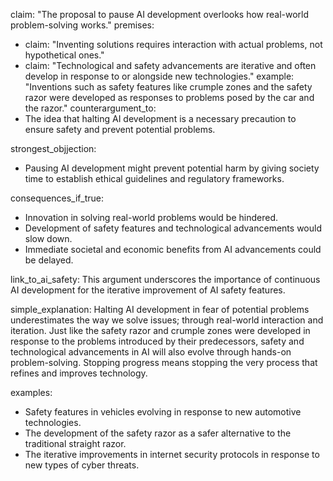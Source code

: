 claim: "The proposal to pause AI development overlooks how real-world problem-solving works."
premises:
  - claim: "Inventing solutions requires interaction with actual problems, not hypothetical ones."
  - claim: "Technological and safety advancements are iterative and often develop in response to or alongside new technologies."
    example: "Inventions such as safety features like crumple zones and the safety razor were developed as responses to problems posed by the car and the razor."
counterargument_to:
  - The idea that halting AI development is a necessary precaution to ensure safety and prevent potential problems.

strongest_objjection:
  - Pausing AI development might prevent potential harm by giving society time to establish ethical guidelines and regulatory frameworks.

consequences_if_true:
  - Innovation in solving real-world problems would be hindered.
  - Development of safety features and technological advancements would slow down.
  - Immediate societal and economic benefits from AI advancements could be delayed.

link_to_ai_safety: This argument underscores the importance of continuous AI development for the iterative improvement of AI safety features.

simple_explanation: Halting AI development in fear of potential problems underestimates the way we solve issues; through real-world interaction and iteration. Just like the safety razor and crumple zones were developed in response to the problems introduced by their predecessors, safety and technological advancements in AI will also evolve through hands-on problem-solving. Stopping progress means stopping the very process that refines and improves technology.

examples:
  - Safety features in vehicles evolving in response to new automotive technologies.
  - The development of the safety razor as a safer alternative to the traditional straight razor.
  - The iterative improvements in internet security protocols in response to new types of cyber threats.